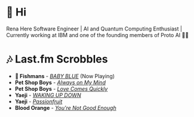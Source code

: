 # 👋 Hi

Rena Here
Software Engineer | AI and Quantum Computing Enthusiast | Currently working at IBM and one of the founding members of Proto AI 🤖💪

# 🎶 Last.fm Scrobbles

- **🎵 Fishmans** - *[BABY BLUE](https://www.last.fm/music/Fishmans/_/BABY+BLUE)* (Now Playing)
- **Pet Shop Boys** - *[Always on My Mind](https://www.last.fm/music/Pet+Shop+Boys/_/Always+on+My+Mind)*
- **Pet Shop Boys** - *[Love Comes Quickly](https://www.last.fm/music/Pet+Shop+Boys/_/Love+Comes+Quickly)*
- **Yaeji** - *[WAKING UP DOWN](https://www.last.fm/music/Yaeji/_/WAKING+UP+DOWN)*
- **Yaeji** - *[Passionfruit](https://www.last.fm/music/Yaeji/_/Passionfruit)*
- **Blood Orange** - *[You're Not Good Enough](https://www.last.fm/music/Blood+Orange/_/You%27re+Not+Good+Enough)*
